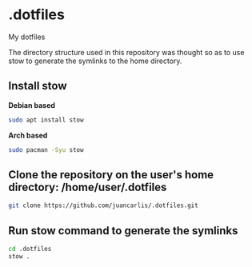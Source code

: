 # .dotfiles
My dotfiles

The directory structure used in this repository was thought so as to 
use stow to generate the symlinks to the home directory.


## Install stow
**Debian based**
```bash
sudo apt install stow
```
**Arch based**
```bash
sudo pacman -Syu stow
```

## Clone the repository on the user's home directory: /home/user/.dotfiles
```bash
git clone https://github.com/juancarlis/.dotfiles.git
```

## Run stow command to generate the symlinks
```bash
cd .dotfiles
stow .
```

